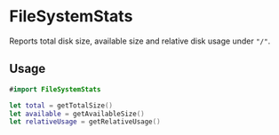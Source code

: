 # FileSystemStats

Reports total disk size, available size and relative disk usage under ```"/"```.

## Usage
``` swift
#import FileSystemStats

let total = getTotalSize()
let available = getAvailableSize()
let relativeUsage = getRelativeUsage()
```

